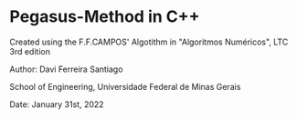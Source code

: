 # Pegasus-Method in C++

Created using the F.F.CAMPOS' Algotithm in "Algoritmos Numéricos", LTC 3rd edition

Author: Davi Ferreira Santiago

School of Engineering, Universidade Federal de Minas Gerais

Date: January 31st, 2022 
